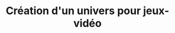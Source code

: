 ---
layout: page
categories: mission
title: "Création d'un univers pour jeux-vidéo"
categories: 'mission'
start_date: 2022-06-01
end_date: 2022-12-01
skills:
  - Videogame
company: Ludopant
team : 1 Artiste, 1 Concepteur-Développeur
position: Concepteur-Développeur
status: indépendant
achievements:
 - "Prototypage sous C++/UnrealEngine 5 puis sous C#/Unity3D du gameplay."
 - "Création de graphismes et animations."
 - "Collaboration avec une artiste pour la création d'un univers incluant une bande dessinée, personnages et mondes."
 - "Étude de solutions pour la vente direct en ligne."
environments:
  - C#/Unity 3D
  - C++/Unreal Engine 5
  - Blender3D
  - Affinity Designer

input_skill:
 - "."
output_skill:
 - "."
story: |
  **Ludopant Creative Studio**
---